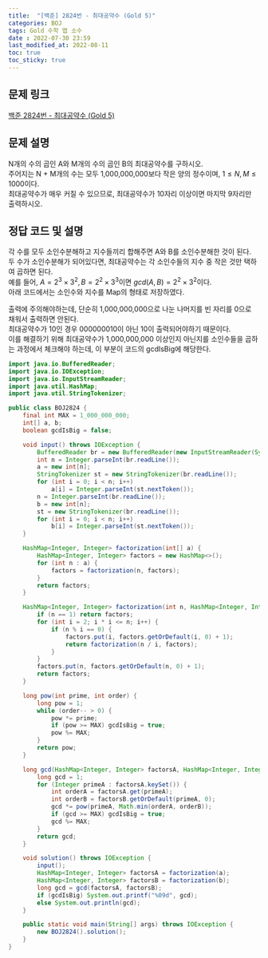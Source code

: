```yaml
---
title:  "[백준] 2824번 - 최대공약수 (Gold 5)"
categories: BOJ
tags: Gold 수학 맵 소수
date : 2022-07-30 23:59
last_modified_at: 2022-08-11
toc: true
toc_sticky: true
---
```


## 문제 링크

[백준 2824번 - 최대공약수 (Gold 5)](https://www.acmicpc.net/problem/2824)

## 문제 설명

N개의 수의 곱인 A와 M개의 수의 곱인 B의 최대공약수를 구하시오.  
주어지는 N + M개의 수는 모두 1,000,000,000보다 작은 양의 정수이며, $1\leq N, M\leq 1000$이다.  
최대공약수가 매우 커질 수 있으므로, 최대공약수가 10자리 이상이면 마지막 9자리만 출력하시오.

## 정답 코드 및 설명

각 수를 모두 소인수분해하고 지수들끼리 합해주면 A와 B를 소인수분해한 것이 된다.  
두 수가 소인수분해가 되어있다면, 최대공약수는 각 소인수들의 지수 중 작은 것만 택하여 곱하면 된다.  
예를 들어, $A = 2^{3} \times 3^{2}, B = 2^{2} \times 3^{3}$이면 $gcd(A, B) = 2^{2} \times 3^{2}$이다.  
아래 코드에서는 소인수와 지수를 Map의 형태로 저장하였다.

출력에 주의해야하는데, 단순히 1,000,000,000으로 나눈 나머지를 빈 자리를 0으로 채워서 출력하면 안된다.  
최대공약수가 10인 경우 000000010이 아닌 10이 출력되어야하기 때문이다.  
이를 해결하기 위해 최대공약수가 1,000,000,000 이상인지 아닌지를 소인수들을 곱하는 과정에서 체크해야 하는데, 이 부분이 코드의 gcdIsBig에 해당한다.

```java
import java.io.BufferedReader;
import java.io.IOException;
import java.io.InputStreamReader;
import java.util.HashMap;
import java.util.StringTokenizer;

public class BOJ2824 {
    final int MAX = 1_000_000_000;
    int[] a, b;
    boolean gcdIsBig = false;

    void input() throws IOException {
        BufferedReader br = new BufferedReader(new InputStreamReader(System.in));
        int n = Integer.parseInt(br.readLine());
        a = new int[n];
        StringTokenizer st = new StringTokenizer(br.readLine());
        for (int i = 0; i < n; i++)
            a[i] = Integer.parseInt(st.nextToken());
        n = Integer.parseInt(br.readLine());
        b = new int[n];
        st = new StringTokenizer(br.readLine());
        for (int i = 0; i < n; i++)
            b[i] = Integer.parseInt(st.nextToken());
    }

    HashMap<Integer, Integer> factorization(int[] a) {
        HashMap<Integer, Integer> factors = new HashMap<>();
        for (int n : a) {
            factors = factorization(n, factors);
        }
        return factors;
    }

    HashMap<Integer, Integer> factorization(int n, HashMap<Integer, Integer> factors) {
        if (n == 1) return factors;
        for (int i = 2; i * i <= n; i++) {
            if (n % i == 0) {
                factors.put(i, factors.getOrDefault(i, 0) + 1);
                return factorization(n / i, factors);
            }
        }
        factors.put(n, factors.getOrDefault(n, 0) + 1);
        return factors;
    }

    long pow(int prime, int order) {
        long pow = 1;
        while (order-- > 0) {
            pow *= prime;
            if (pow >= MAX) gcdIsBig = true;
            pow %= MAX;
        }
        return pow;
    }

    long gcd(HashMap<Integer, Integer> factorsA, HashMap<Integer, Integer> factorsB) {
        long gcd = 1;
        for (Integer primeA : factorsA.keySet()) {
            int orderA = factorsA.get(primeA);
            int orderB = factorsB.getOrDefault(primeA, 0);
            gcd *= pow(primeA, Math.min(orderA, orderB));
            if (gcd >= MAX) gcdIsBig = true;
            gcd %= MAX;
        }
        return gcd;
    }

    void solution() throws IOException {
        input();
        HashMap<Integer, Integer> factorsA = factorization(a);
        HashMap<Integer, Integer> factorsB = factorization(b);
        long gcd = gcd(factorsA, factorsB);
        if (gcdIsBig) System.out.printf("%09d", gcd);
        else System.out.println(gcd);
    }

    public static void main(String[] args) throws IOException {
        new BOJ2824().solution();
    }
}

```
